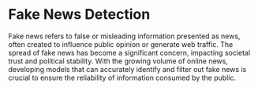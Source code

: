 # Fake News Detection
Fake news refers to false or misleading information presented as news, often
created to influence public opinion or generate web traffic. The spread of fake
news has become a significant concern, impacting societal trust and political
stability. With the growing volume of online news, developing models that can
accurately identify and filter out fake news is crucial to ensure the reliability of
information consumed by the public.
